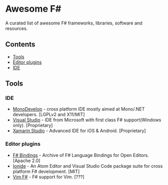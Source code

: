 # Awesome F# #
A curated list of awesome F# frameworks, libraries, software and resources.

## Contents
  * [Tools](#tools)
   * [Editor plugins](#editor-plugins)
   * [IDE](#ide)
  
## Tools

### IDE
 * [MonoDevelop](http://www.monodevelop.com/) - cross platform IDE mostly aimed at Mono/.NET developers. [LGPLv2 and X11/MIT]
 * [Visual Studio](https://www.visualstudio.com/) - IDE from Microsoft with first class F# support(Windows only). [Proprietary]
 * [Xamarin Studio](https://www.xamarin.com/studio) - Advanced IDE for iOS & Android. [Proprietary]

### Editor plugins
  * [F# Bindings](https://github.com/fsharp/fsharpbinding) - Archive of F# Language Bindings for Open Editors. [Apache 2.0]
  * [Ionide](http://ionide.io/) - An Atom Editor and Visual Studio Code package suite for cross platform F# development. [MIT]
  * [Vim F#](https://github.com/fsharp/vim-fsharp) - F# support for Vim. [???]
